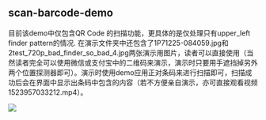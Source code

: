 
## scan-barcode-demo

目前该demo中仅包含QR Code 的扫描功能，更具体的是仅处理只有upper_left finder pattern的情况.
在演示文件夹中还包含了1P71225-084059.jpg和2test_720p_bad_finder_so_bad_4.jpg两张演示用图片，读者可以直接使用（当然读者完全可以使用微信或支付宝中的二维码来演示，演示时只要用手遮挡掉另外两个位置探测器即可）。演示时使用demo应用正对条码来进行扫描即可，扫描成功后会在界面中显示出条码中包含的内容（若不方便亲自演示，亦可直接观看视频1523957033212.mp4）。


<img align="center" src="https://github.com/OoliccoO/scan-barcode-demo/blob/master/demo/ezgif.com-video-to-gif-2.gif"/>
